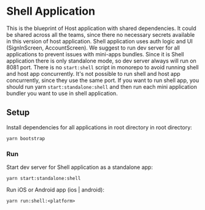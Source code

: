 # Shell Application

This is the blueprint of Host application with shared dependencies. It could be shared across all the teams, since there no necessary secrets available in this version of host application. Shell application uses auth logic and UI (SignInScreen, AccountScreen). We suggest to run dev server for all applications to prevent issues with mini-apps bundles. Since it is Shell application there is only standalone mode, so dev server always will run on 8081 port. There is no `start:shell` script in monorepo to avoid running shell and host app concurrently. It's not possible to run shell and host app concurrently, since they use the same port. If you want to run shell app, you should run yarn `start:standalone:shell` and then run each mini application bundler you want to use in shell application.

## Setup

Install dependencies for all applications in root directory in root directory:

```
yarn bootstrap
```

### Run

Start dev server for Shell application as a standalone app:

```
yarn start:standalone:shell
```

Run iOS or Android app (ios | android):

```
yarn run:shell:<platform>
```
